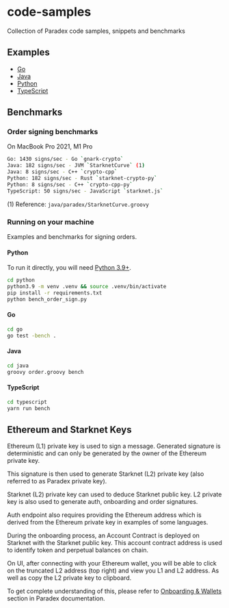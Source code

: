 # code-samples

Collection of Paradex code samples, snippets and benchmarks

## Examples

* [Go](go/README.md)
* [Java](java/README.md)
* [Python](python/README.md)
* [TypeScript](typescript/README.md)

## Benchmarks

### Order signing benchmarks

On MacBook Pro 2021, M1 Pro

```bash
Go: 1430 signs/sec - Go `gnark-crypto`
Java: 182 signs/sec - JVM `StarknetCurve` (1)
Java: 8 signs/sec - C++ `crypto-cpp`
Python: 182 signs/sec - Rust `starknet-crypto-py`
Python: 8 signs/sec - C++ `crypto-cpp-py`
TypeScript: 50 signs/sec - JavaScript `starknet.js`
```

(1) Reference: `java/paradex/StarknetCurve.groovy`

### Running on your machine

Examples and benchmarks for signing orders.

#### Python

To run it directly, you will need [Python 3.9+](https://www.python.org/downloads/).

```bash
cd python
python3.9 -m venv .venv && source .venv/bin/activate
pip install -r requirements.txt
python bench_order_sign.py
```

#### Go

```bash
cd go
go test -bench .
```

#### Java

```bash
cd java
groovy order.groovy bench
```

#### TypeScript

```bash
cd typescript
yarn run bench
```

## Ethereum and Starknet Keys

Ethereum (L1) private key is used to sign a message. Generated signature is
deterministic and can only be generated by the owner of the Ethereum private key.

This signature is then used to generate Starknet (L2) private key
(also referred to as Paradex private key).

Starknet (L2) private key can used to deduce Starknet public key.
L2 private key is also used to generate auth, onboarding and order signatures.

Auth endpoint also requires providing the Ethereum address which is derived
from the Ethereum private key in examples of some languages.

During the onboarding process, an Account Contract is deployed on Starknet
with the Starknet public key. This account contract address is used to identify
token and perpetual balances on chain.

On UI, after connecting with your Ethereum wallet, you will be able to click on
the truncated L2 address (top right) and view you L1 and L2 address. As well as copy the
L2 private key to clipboard.

To get complete understanding of this, please refer to [Onboarding & Wallets](https://docs.paradex.trade/introduction/onboarding-and-wallets) section in Paradex documentation.
